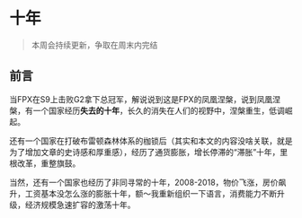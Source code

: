 # 十年

> 本周会持续更新，争取在周末内完结

## 前言

当FPX在S9上击败G2拿下总冠军，解说说到这是FPX的凤凰涅槃，说到凤凰涅槃，有一个国家经历**失去的十年**，长久的消失在人们的视野中，涅槃重生，低调崛起。

还有一个国家在打破布雷顿森林体系的枷锁后（其实和本文的内容没啥关联，就是为了增加文章的史诗感和厚重感），经历了通货膨胀，增长停滞的“滞胀”十年，里根改革，重整旗鼓。

当然，还有一个国家也经历了非同寻常的十年，2008-2018，物价飞涨，房价飙升，工资基本没怎么涨的膨胀十年，额～我重新组织一下语言，消费能力不断升级，经济规模急速扩容的激荡十年。



